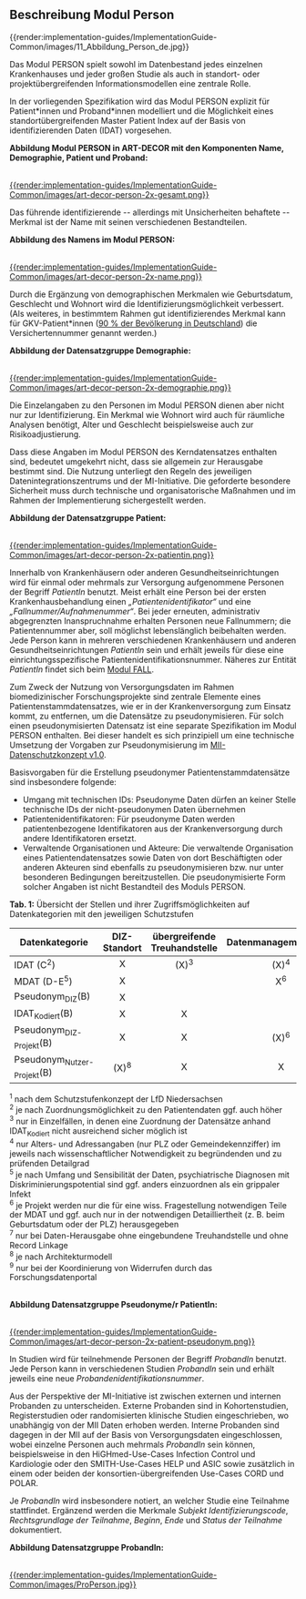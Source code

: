 ## Beschreibung Modul Person

{{render:implementation-guides/ImplementationGuide-Common/images/11_Abbildung_Person_de.jpg}}

Das Modul PERSON spielt sowohl im Datenbestand jedes einzelnen Krankenhauses und jeder großen Studie als auch in standort- oder projektübergreifenden Informationsmodellen eine zentrale Rolle.

In der vorliegenden Spezifikation wird das Modul PERSON explizit für Patient\*innen und Proband\*innen modelliert und die Möglichkeit eines standortübergreifenden Master Patient Index auf der Basis von identifizierenden Daten (IDAT) vorgesehen.

**Abbildung Modul PERSON in ART-DECOR mit den Komponenten Name, Demographie, Patient und Proband:** <br><br>

[{{render:implementation-guides/ImplementationGuide-Common/images/art-decor-person-2x-gesamt.png}}](https://art-decor.org/art-decor/decor-datasets--mide-?id=&effectiveDate=&conceptId=&conceptEffectiveDate=)


Das führende identifizierende -- allerdings mit Unsicherheiten behaftete -- Merkmal ist der Name mit seinen verschiedenen Bestandteilen.

**Abbildung des Namens im Modul PERSON:** <br><br>

[{{render:implementation-guides/ImplementationGuide-Common/images/art-decor-person-2x-name.png}}](https://art-decor.org/art-decor/decor-datasets--mide-?id=&effectiveDate=&conceptId=&conceptEffectiveDate=)

Durch die Ergänzung von demographischen Merkmalen wie Geburtsdatum, Geschlecht und Wohnort wird die Identifizierungsmöglichkeit verbessert. (Als weiteres, in bestimmtem Rahmen gut identifizierendes Merkmal kann für GKV-Patient\*innen ([90 % der Bevölkerung in Deutschland](https://www.gkv-spitzenverband.de/service/zahlen_und_grafiken/zahlen_und_grafiken.jsp)) die Versichertennummer genannt werden.)

**Abbildung der Datensatzgruppe Demographie:** <br><br>

[{{render:implementation-guides/ImplementationGuide-Common/images/art-decor-person-2x-demographie.png}}](https://art-decor.org/art-decor/decor-datasets--mide-?id=&effectiveDate=&conceptId=&conceptEffectiveDate=)

Die Einzelangaben zu den Personen im Modul PERSON dienen aber nicht nur zur Identifizierung. Ein Merkmal wie Wohnort wird auch für räumliche Analysen benötigt, Alter und Geschlecht beispielsweise auch zur Risikoadjustierung.

Dass diese Angaben im Modul PERSON des Kerndatensatzes enthalten sind, bedeutet umgekehrt nicht, dass sie allgemein zur Herausgabe bestimmt sind. Die Nutzung unterliegt den Regeln des jeweiligen Datenintegrationszentrums und der MI-Initiative. Die geforderte besondere Sicherheit muss durch technische und organisatorische Maßnahmen und im Rahmen der Implementierung sichergestellt werden.


**Abbildung der Datensatzgruppe Patient:** <br><br>

[{{render:implementation-guides/ImplementationGuide-Common/images/art-decor-person-2x-patientin.png}}](https://art-decor.org/art-decor/decor-datasets--mide-?id=&effectiveDate=&conceptId=&conceptEffectiveDate=)

Innerhalb von Krankenhäusern oder anderen Gesundheitseinrichtungen wird für einmal oder mehrmals zur Versorgung aufgenommene Personen der Begriff *PatientIn* benutzt. Meist erhält eine Person bei der ersten Krankenhausbehandlung einen *„Patientenidentifikator“* und eine *„Fallnummer/Aufnahmenummer“*. Bei jeder erneuten, administrativ abgegrenzten Inanspruchnahme erhalten Personen neue Fallnummern; die Patientennummer aber, soll möglichst lebenslänglich beibehalten werden.
Jede Person kann in mehreren verschiedenen Krankenhäusern und anderen Gesundheitseinrichtungen *PatientIn* sein und erhält jeweils für diese eine einrichtungsspezifische Patientenidentifikationsnummer. Näheres zur Entität *PatientIn* findet sich beim [Modul FALL](https://simplifier.net/medizininformatikinitiative-modulfall).

Zum Zweck der Nutzung von Versorgungsdaten im Rahmen biomedizinischer Forschungsprojekte sind zentrale Elemente eines Patientenstammdatensatzes, wie er in der Krankenversorgung zum Einsatz kommt, zu entfernen, um die Datensätze zu pseudonymisieren. Für solch einen pseudonymisierten Datensatz ist eine separate Spezifikation im Modul PERSON enthalten. Bei dieser handelt es sich prinzipiell um eine technische Umsetzung der Vorgaben zur Pseudonymisierung im [MII-Datenschutzkonzept v1.0](https://www.medizin.uni-tuebingen.de/files/view/9pdz6meGqZppXyZjArPk4wD8/MII-Datenschutzkonzept.pdf).

Basisvorgaben für die Erstellung pseudonymer Patientenstammdatensätze sind insbesondere folgende: 
* Umgang mit technischen IDs: Pseudonyme Daten dürfen an keiner Stelle technische IDs der nicht-pseudonymen Daten übernehmen
* Patientenidentifikatoren: Für pseudonyme Daten werden patientenbezogene Identifikatoren aus der Krankenversorgung durch andere Identifikatoren ersetzt.
* Verwaltende Organisationen und Akteure: Die verwaltende Organisation eines Patientendatensatzes sowie Daten von dort Beschäftigten oder anderen Akteuren sind ebenfalls zu pseudonymisieren bzw. nur unter besonderen Bedingungen bereitzustellen. Die pseudonymisierte Form solcher Angaben ist nicht Bestandteil des Moduls PERSON.

**Tab. 1:** Übersicht der Stellen und ihrer Zugriffsmöglichkeiten auf Datenkategorien mit den jeweiligen Schutzstufen 

| Datenkategorie                        |  DIZ-Standort   | übergreifende Treuhandstelle | Datenmanagementstelle |     Nutzer      | Forschungsdatenportal |
| ------------------------------------- | :-------------: | :--------------------------: | :-------------------: | :-------------: | :-------------------: |
| IDAT (C<sup>2</sup>)                  |        X        |       (X)<sup>3</sup>        |    (X)<sup>4</sup>    | (X)<sup>4</sup> |                       |
| MDAT (D-E<sup>5</sup>)                |        X        |                              |     X<sup>6</sup>     |  X<sup>6</sup>  |                       |
| Pseudonym<sub>DIZ</sub>(B)            |        X        |                              |                       |                 |                       |
| IDAT<sub>Kodiert</sub>(B)             |        X        |              X               |                       |                 |                       |
| Pseudonym<sub>DIZ-Projekt</sub>(B)    |        X        |              X               |    (X)<sup>6</sup>    |                 |                       |
| Pseudonym<sub>Nutzer-Projekt</sub>(B) | (X)<sup>8</sup> |              X               |           X           |        X        |    (X)<sup>9</sup>    |

<sup>1</sup> nach dem Schutzstufenkonzept der LfD Niedersachsen <br>
<sup>2</sup> je nach Zuordnungsmöglichkeit zu den Patientendaten ggf. auch höher <br>
<sup>3</sup> nur in Einzelfällen, in denen eine Zuordnung der Datensätze anhand IDAT<sub>Kodiert</sub> nicht ausreichend sicher möglich ist <br>
<sup>4</sup> nur Alters- und Adressangaben (nur PLZ oder Gemeindekennziffer) im jeweils nach wissenschaftlicher Notwendigkeit zu begründenden und zu prüfenden Detailgrad <br>
<sup>5</sup> je nach Umfang und Sensibilität der Daten, psychiatrische Diagnosen mit Diskriminierungspotential sind ggf. anders einzuordnen als ein grippaler Infekt <br>
<sup>6</sup> je Projekt werden nur die für eine wiss. Fragestellung notwendigen Teile der MDAT und ggf. auch nur in der notwendigen Detailliertheit (z. B. beim Geburtsdatum oder der PLZ) herausgegeben <br>
<sup>7</sup> nur bei Daten-Herausgabe ohne eingebundene Treuhandstelle und ohne Record Linkage <br>
<sup>8</sup> je nach Architekturmodell <br>
<sup>9</sup> nur bei der Koordinierung von Widerrufen durch das Forschungsdatenportal <br><br>

**Abbildung Datensatzgruppe Pseudonyme/r PatientIn:** <br><br>

[{{render:implementation-guides/ImplementationGuide-Common/images/art-decor-person-2x-patient-pseudonym.png}}](https://art-decor.org/art-decor/decor-datasets--mide-?id=&effectiveDate=&conceptId=&conceptEffectiveDate=)


In Studien wird für teilnehmende Personen der Begriff *ProbandIn* benutzt. Jede Person kann in verschiedenen Studien *ProbandIn* sein und erhält jeweils eine neue *Probandenidentifikationsnummer*.

Aus der Perspektive der MI-Initiative ist zwischen externen und internen Probanden zu unterscheiden. Externe Probanden sind in Kohortenstudien, Registerstudien oder randomisierten klinische Studien eingeschrieben, wo unabhängig von der MII Daten erhoben werden. Interne Probanden sind dagegen in der MII auf der Basis von Versorgungsdaten eingeschlossen, wobei einzelne Personen auch mehrmals *ProbandIn* sein können, beispielsweise in den HiGHmed-Use-Cases Infection Control und Kardiologie oder den SMITH-Use-Cases HELP und ASIC sowie zusätzlich in einem oder beiden der konsortien-übergreifenden Use-Cases CORD und POLAR. 

Je *ProbandIn* wird insbesondere notiert, an welcher Studie eine Teilnahme stattfindet. Ergänzend werden die Merkmale *Subjekt Identifizierungscode*, *Rechtsgrundlage der Teilnahme*, *Beginn*, *Ende* und *Status der Teilnahme* dokumentiert.

**Abbildung Datensatzgruppe ProbandIn:** <br><br>

[{{render:implementation-guides/ImplementationGuide-Common/images/ProPerson.jpg}}](https://art-decor.org/art-decor/decor-datasets--mide-?id=&effectiveDate=&conceptId=&conceptEffectiveDate=)

